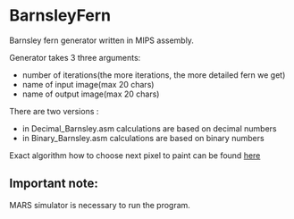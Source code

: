  BarnsleyFern
======================

Barnsley fern generator written in MIPS assembly.

Generator takes 3 three arguments:
- number of iterations(the more iterations, the more detailed fern we get)
- name of input image(max 20 chars)
- name of output image(max 20 chars)

There are two versions :
- in Decimal_Barnsley.asm calculations are based on decimal numbers
- in Binary_Barnsley.asm calculations are based on binary numbers

Exact algorithm how to choose next pixel to paint can be found [here](https://en.wikipedia.org/wiki/Barnsley_fern)


Important note:
--------
MARS simulator is necessary to run the program.
